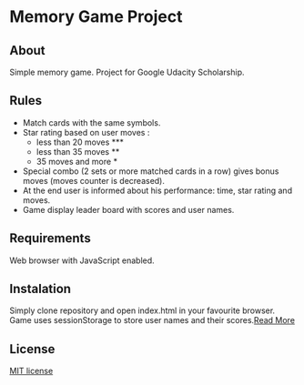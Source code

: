 # Memory Game Project

## About

Simple memory game. Project for Google Udacity Scholarship.

## Rules

- Match cards with the same symbols.
- Star rating based on user moves :
  - less than 20 moves ***
  - less than 35 moves **
  - 35 moves and more *
- Special combo (2 sets or more matched cards in a row) gives bonus moves (moves counter is decreased).
- At the end user is informed about his performance: time, star rating and moves.
- Game display leader board with scores and user names.

## Requirements

Web browser with JavaScript enabled.

## Instalation

Simply clone repository and open index.html in your favourite browser.
Game uses sessionStorage to store user names and their scores.[Read More](https://developer.mozilla.org/en-US/docs/Web/API/Storage/SessionStorage)

## License

[MIT license](https://opensource.org/licenses/MIT)

